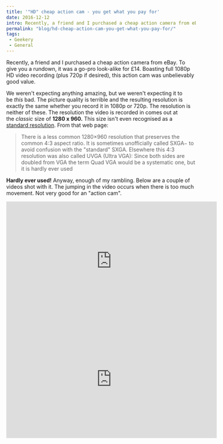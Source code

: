 ```yaml
---
title: '"HD" cheap action cam - you get what you pay for'
date: 2016-12-12
intro: Recently, a friend and I purchased a cheap action camera from eBay to see what quality you get for £14
permalink: "blog/hd-cheap-action-cam-you-get-what-you-pay-for/"
tags:
 - Geekery
 - General
---
```


Recently, a friend and I purchased a cheap action camera from eBay. To give you a rundown, it was a go-pro look-alike for £14. Boasting full 1080p HD video recording (plus 720p if desired), this action cam was unbelievably good value.

We weren't expecting anything amazing, but we weren't expecting it to be _this_ bad. The picture quality is terrible and the resulting resolution is exactly the same whether you record it in 1080p or 720p. The resolution is neither of these. The resolution the video is recorded in comes out at the _classic_ size of **1280 x 960.** This size isn't even recognised as a [standard resolution](https://en.wikipedia.org/wiki/Graphics_display_resolution). From that web page:

> There is a less common 1280×960 resolution that preserves the common 4:3 aspect ratio. It is sometimes unofficially called SXGA− to avoid confusion with the "standard" SXGA. Elsewhere this 4:3 resolution was also called UVGA (Ultra VGA): Since both sides are doubled from VGA the term Quad VGA would be a systematic one, but it is hardly ever used

**Hardly ever used!** Anyway, enough of my rambling. Below are a couple of videos shot with it. The jumping in the video occurs when there is too much movement. Not very good for an "action cam".

<div class="video"><iframe width="560" height="315" src="https://www.youtube.com/embed/l-QN7rG-ndg?rel=0" frameborder="0" allowfullscreen></iframe></div>

<div class="video"><iframe width="560" height="315" src="https://www.youtube.com/embed/OiqzgK6moy4?rel=0" frameborder="0" allowfullscreen></iframe></div>
